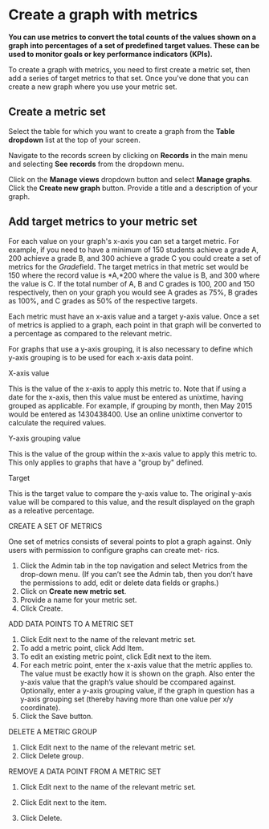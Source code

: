 

# Create a graph with metrics

**You can use metrics to convert the total counts of the values shown on a graph into percentages of a set of predefined target values. These can be used to monitor goals or key performance indicators (KPIs).&nbsp;**

To create a graph with metrics, you need to first create a metric set, then add a series of target metrics to that set. Once you've done that you can create a new graph where you use your metric set.&nbsp;

## Create a metric set

Select the table for which you want to create a graph from the&nbsp;**Table dropdown** list at the top of your screen.

Navigate to the records screen by clicking on **Records** in the main menu and selecting **See records**&nbsp;from the dropdown menu.&nbsp;

Click on the&nbsp;**Manage views**&nbsp;dropdown button and select&nbsp;**Manage graphs**.
Click the&nbsp;**Create new graph** button.
Provide a title and a description of your graph.

## Add target metrics to your metric set

For each value on your graph's x-axis you can set a target metric. For example, if you need to have a minimum of 150 students achieve a grade A, 200 achieve a grade B, and 300 achieve a grade C you could create a set of metrics for the *Grade*field. The target metrics in that metric set would be 150 where the record value is *A,*200 where the value is B, and 300 where the value is C. If the total number of A, B and C grades is 100, 200 and 150 respectively, then on your graph you would see A grades as 75%, B grades as 100%, and C grades as 50% of the respective targets.&nbsp;

Each metric must have an x-axis value and a target y-axis value. Once a set of metrics is applied to a graph, each point in that graph will be converted to a percentage as compared to the relevant metric.

For graphs that use a y-axis grouping, it is also necessary to define which y-axis grouping is to be used for each x-axis data point.

X-axis value

This is the value of the x-axis to apply this metric to. Note that if using a date for the x-axis, then this value must be entered as unixtime, having grouped as applicable. For example, if grouping by month, then May 2015 would be entered as 1430438400. Use an online unixtime convertor to calculate the required values.

Y-axis grouping value

This is the value of the group within the x-axis value to apply this metric to. This only applies to graphs that have a "group by" defined.

Target

This is the target value to compare the y-axis value to. The original y-axis value will be compared to this value, and the result displayed on the graph as a releative percentage.

CREATE A SET OF METRICS

One set of metrics consists of several points to plot a graph against. Only users with permission to configure graphs can create met- rics.

1. Click the Admin tab in the top navigation and select Metrics from the drop-down menu. (If you can’t see the Admin tab, then you don’t have the permissions to add, edit or delete data fields or graphs.)
2. Click on **Create new metric set**.
3. Provide a name for your metric set.
4. Click Create.

ADD DATA POINTS TO A METRIC SET

1. Click Edit next to the name of the relevant metric set.
2. To add a metric point, click Add Item.
3. To edit an existing metric point, click Edit next to the item.
4. For each metric point, enter the x-axis value that the metric applies to. The value must be exactly how it is shown on the graph. Also enter the y-axis value that the graph’s value should be ccompared against. Optionally, enter a y-axis grouping value, if the graph in question has a y-axis grouping set (thereby having more than one value per x/y coordinate).
5. Click the Save button.

DELETE A METRIC GROUP

1. Click Edit next to the name of the relevant metric set.
2. Click Delete group.

REMOVE A DATA POINT FROM A METRIC SET

1. Click Edit next to the name of the relevant metric set.

2. Click Edit next to the item.
3. Click Delete.